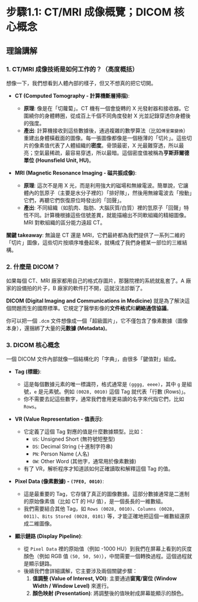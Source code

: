 # 步驟1.1: CT/MRI 成像概覽；DICOM 核心概念

## 理論講解

### 1. CT/MRI 成像技術是如何工作的？（高度概括）

想像一下，我們想看到人體內部的樣子，但又不想真的把它切開。

- **CT (Computed Tomography - 計算機斷層掃描)**:

  - **原理**: 像是在「切蘿蔔」。CT 機有一個會旋轉的 X 光發射器和接收器。它圍繞你的身體轉圈，從成百上千個不同角度發射 X 光並記錄穿透你身體後的強度。
  - **產出**: 計算機接收到這些數據後，通過複雜的數學算法（比如`傅里葉變換`）重建出身體橫截面的圖像。每一張圖像都像是一個極薄的「切片」。這些切片的像素值代表了人體組織的**密度**。骨頭最密，X 光最難穿透，所以最亮；空氣最稀疏，最容易穿透，所以最暗。這個密度值被稱為**亨斯菲爾德單位 (Hounsfield Unit, HU)**。

- **MRI (Magnetic Resonance Imaging - 磁共振成像)**:
  - **原理**: 這次不是用 X 光，而是利用強大的磁場和無線電波。簡單說，它讓體內的氫原子（主要是水分子裡的）「排好隊」，然後用無線電波去「撥動」它們，再聽它們恢復原位時發出的「回聲」。
  - **產出**: 不同組織（如肌肉、脂肪、大腦灰質/白質）裡的氫原子「回聲」特性不同。計算機根據這些信號差異，就能描繪出不同軟組織的精細圖像。MRI 對軟組織的區分能力遠超 CT。

**關鍵 takeaway**: 無論是 CT 還是 MRI，它們最終都為我們提供了一系列二維的「切片」圖像，這些切片按順序堆疊起來，就構成了我們身體某一部位的三維結構。

### 2. 什麼是 DICOM？

如果每個 CT、MRI 廠家都用自己的格式存圖片，那醫院裡的系統就亂套了。A 廠家的設備拍的片子，B 廠家的軟件打不開，這就沒法診斷了。

**DICOM (Digital Imaging and Communications in Medicine)** 就是為了解決這個問題而生的國際標準。它規定了醫學影像的**文件格式**和**網絡通信協議**。

你可以把一個 `.dcm` 文件想像成一個「超級圖片」，它不僅包含了像素數據（圖像本身），還捆綁了大量的**元數據 (Metadata)**。

### 3. DICOM 核心概念

一個 DICOM 文件內部就像一個結構化的「字典」，由很多「鍵值對」組成。

- **Tag (標籤)**:

  - 這是每個數據元素的唯一標識符，格式通常是 `(gggg, eeee)`，其中 `g` 是組號，`e` 是元素號。例如 `(0028, 0010)` 這個 Tag 就代表「行數 (Rows)」。
  - 你不需要去記這些數字，通常我們會用更易讀的名字來代指它們，比如 `Rows`。

- **VR (Value Representation - 值表示)**:

  - 它定義了這個 Tag 對應的值是什麼數據類型。比如：
    - `US`: Unsigned Short (無符號短整型)
    - `DS`: Decimal String (十進制字符串)
    - `PN`: Person Name (人名)
    - `OW`: Other Word (其他字，通常用於像素數據)
  - 有了 VR，解析程序才知道該如何正確讀取和解釋這個 Tag 的值。

- **Pixel Data (像素數據) - `(7FE0, 0010)`**:

  - 這是最重要的 Tag，它存儲了真正的圖像數據。這部分數據通常是二進制的原始像素值（比如 CT 的 HU 值），是一個長長的一維數組。
  - 我們需要結合其他 Tag，如 `Rows (0028, 0010)`、`Columns (0028, 0011)`、`Bits Stored (0028, 0101)` 等，才能正確地把這個一維數組還原成二維圖像。

- **顯示鏈路 (Display Pipeline)**:
  - 從 `Pixel Data` 裡的原始值（例如 -1000 HU）到我們在屏幕上看到的灰度顏色（例如 RGB 值 `(50, 50, 50)`），中間需要一個轉換過程。這個過程就是顯示鏈路。
  - 後續我們會詳細講解，它主要涉及兩個關鍵步驟：
    1.  **值調整 (Value of Interest, VOI)**: 主要通過**窗寬/窗位 (Window Width / Window Level)** 來進行。
    2.  **顏色映射 (Presentation)**: 將調整後的值映射成屏幕能顯示的顏色。
